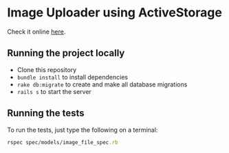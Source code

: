 # Image Uploader using ActiveStorage

Check it online [here](https://activestorage-image-uploader.herokuapp.com).

## Running the project locally

- Clone this repository
- `bundle install` to install dependencies
- `rake db:migrate` to create and make all database migrations
- `rails s` to start the server

## Running the tests

To run the tests, just type the following on a terminal:

```ruby
rspec spec/models/image_file_spec.rb
```
